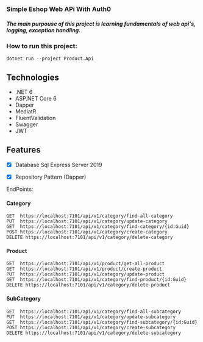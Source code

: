 ### Simple Eshop Web APi With Auth0


##### The main purpouse of this project is learning fundamentals of web api's, logging, exception handling.

### How to run this project:

```code
dotnet run --project Product.Api
```

## Technologies

- .NET 6
- ASP.NET Core 6
- Dapper
- MediatR
- FluentValidation
- Swagger
- JWT


## Features

- [x] Database Sql Express Server 2019
- [x] Repository Pattern (Dapper)


EndPoints:
#### Category
```code
GET  https://localhost:7101/api/v1/category/find-all-category
PUT  https://localhost:7101/api/v1/category/update-category
GET  https://localhost:7101/api/v1/category/find-category/{id:Guid}
POST https://localhost:7101/api/v1/category/create-category
DELETE https://localhost:7101/api/v1/category/delete-category
```

#### Product
```code
GET  https://localhost:7101/api/v1/product/get-all-product
GET  https://localhost:7101/api/v1/product/create-product
PUT  https://localhost:7101/api/v1/category/update-product
GET  https://localhost:7101/api/v1/category/find-product/{id:Guid}
DELETE https://localhost:7101/api/v1/category/delete-product
```

#### SubCategory
```code
GET  https://localhost:7101/api/v1/category/find-all-subcategory
PUT  https://localhost:7101/api/v1/category/update-subcategory
GET  https://localhost:7101/api/v1/category/find-subcategory/{id:Guid}
POST https://localhost:7101/api/v1/category/create-subcategory
DELETE https://localhost:7101/api/v1/category/delete-subcategory
```





